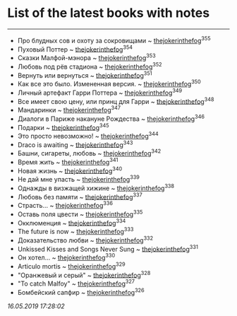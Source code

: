 # List of the latest books with notes
---

* Про блудных сов и охоту за сокровищами ~ [thejokerinthefog](users/317/317244423-vkontakte)<sup>355</sup>
* Пуховый Поттер ~ [thejokerinthefog](users/317/317244423-vkontakte)<sup>354</sup>
* Сказки Малфой-мэнора ~ [thejokerinthefog](users/317/317244423-vkontakte)<sup>353</sup>
* Любовь под рёв стадиона ~ [thejokerinthefog](users/317/317244423-vkontakte)<sup>352</sup>
* Вернуть или вернуться ~ [thejokerinthefog](users/317/317244423-vkontakte)<sup>351</sup>
* Как все это было. Измененная версия. ~ [thejokerinthefog](users/317/317244423-vkontakte)<sup>350</sup>
* Личный артефакт Гарри Поттера ~ [thejokerinthefog](users/317/317244423-vkontakte)<sup>349</sup>
* Все имеет свою цену, или принц для Гарри ~ [thejokerinthefog](users/317/317244423-vkontakte)<sup>348</sup>
* Мандаринки ~ [thejokerinthefog](users/317/317244423-vkontakte)<sup>347</sup>
* Диалоги в Париже накануне Рождества ~ [thejokerinthefog](users/317/317244423-vkontakte)<sup>346</sup>
* Подарки ~ [thejokerinthefog](users/317/317244423-vkontakte)<sup>345</sup>
* Это просто невозможно! ~ [thejokerinthefog](users/317/317244423-vkontakte)<sup>344</sup>
* Draco is awaiting ~ [thejokerinthefog](users/317/317244423-vkontakte)<sup>343</sup>
* Башни, сигареты, любовь ~ [thejokerinthefog](users/317/317244423-vkontakte)<sup>342</sup>
* Время жить ~ [thejokerinthefog](users/317/317244423-vkontakte)<sup>341</sup>
* Новая жизнь ~ [thejokerinthefog](users/317/317244423-vkontakte)<sup>340</sup>
* Не дай мне упасть ~ [thejokerinthefog](users/317/317244423-vkontakte)<sup>339</sup>
* Однажды в визжащей хижине ~ [thejokerinthefog](users/317/317244423-vkontakte)<sup>338</sup>
* Любовь без памяти ~ [thejokerinthefog](users/317/317244423-vkontakte)<sup>337</sup>
* Страсть... ~ [thejokerinthefog](users/317/317244423-vkontakte)<sup>336</sup>
* Оставь поля цвести ~ [thejokerinthefog](users/317/317244423-vkontakte)<sup>335</sup>
* Окклюменция ~ [thejokerinthefog](users/317/317244423-vkontakte)<sup>334</sup>
* The future is now ~ [thejokerinthefog](users/317/317244423-vkontakte)<sup>333</sup>
* Доказательство любви ~ [thejokerinthefog](users/317/317244423-vkontakte)<sup>332</sup>
* Unkissed Kisses and Songs Never Sung ~ [thejokerinthefog](users/317/317244423-vkontakte)<sup>331</sup>
* Он хотел... ~ [thejokerinthefog](users/317/317244423-vkontakte)<sup>330</sup>
* Articulo mortis ~ [thejokerinthefog](users/317/317244423-vkontakte)<sup>329</sup>
* "Оранжевый и серый" ~ [thejokerinthefog](users/317/317244423-vkontakte)<sup>328</sup>
* "To catch Malfoy" ~ [thejokerinthefog](users/317/317244423-vkontakte)<sup>327</sup>
* Бомбейский сапфир ~ [thejokerinthefog](users/317/317244423-vkontakte)<sup>326</sup>


_16.05.2019 17:28:02_
